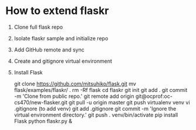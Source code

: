 How to extend flaskr
====================

1. Clone full flask repo
2. Isolate flaskr sample and initialize repo
3. Add GitHub remote and sync
4. Create and gitignore virtual environment
5. Install Flask

    git clone https://github.com/mitsuhiko/flask.git
    mv flask/examples/flaskr/ .
    rm -Rf flask
    cd flaskr
    git init
    git add .
    git commit -m 'Clone from public repo.'
    git remote add origin git@ocprof:oc-cs470/new-flasker.git
    git pull -u origin master
    git push
    virtualenv venv
    vi .gitignore (to add venv)
    git add .gitignore
    git commit -m 'Ignore the virtual environment directory.'
    git push
    . venv/bin/activate
    pip install Flask
    python flaskr.py &

